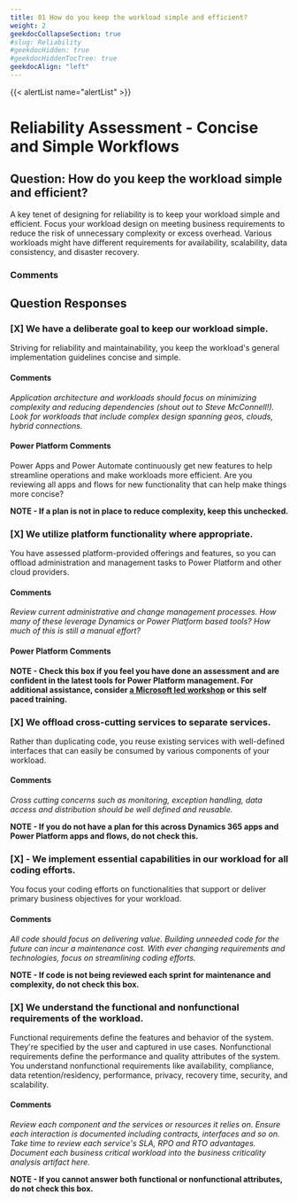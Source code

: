 ```yaml
---
title: 01 How do you keep the workload simple and efficient?
weight: 2
geekdocCollapseSection: true
#slug: Reliability
#geekdocHidden: true
#geekdocHiddenTocTree: true
geekdocAlign: "left"
---
```

{{< alertList name="alertList" >}}
# Reliability Assessment - Concise and Simple Workflows

## Question: How do you keep the workload simple and efficient?

A key tenet of designing for reliability is to keep your workload simple and efficient. Focus your workload design on meeting business requirements to reduce the risk of unnecessary complexity or excess overhead. Various workloads might have different requirements for availability, scalability, data consistency, and disaster recovery.

### Comments


## Question Responses

### [X] **We have a deliberate goal to keep our workload simple.**
Striving for reliability and maintainability, you keep the workload's general implementation guidelines concise and simple.
#### Comments
*Application architecture and workloads should focus on minimizing complexity and reducing dependencies (shout out to Steve McConnell!). Look for workloads that include complex design spanning geos, clouds, hybrid connections.* 

#### Power Platform Comments
Power Apps and Power Automate continuously get new features to help streamline operations and make workloads more efficient. Are you reviewing all apps and flows for new functionality that can help make things more concise?

**NOTE - If a plan is not in place to reduce complexity, keep this unchecked.**


### [X] **We utilize platform functionality where appropriate.**
You have assessed platform-provided offerings and features, so you can offload administration and management tasks to Power Platform and other cloud providers.
#### Comments
*Review current administrative and change management processes. How many of these leverage Dynamics or Power Platform based tools? How much of this is still a manual effort?* 

#### Power Platform Comments

**NOTE - Check this box if you feel you have done an assessment and are confident in the latest tools for Power Platform management. For additional assistance, consider [a Microsoft led workshop](https://pfedynamics.wordpress.com/wp-content/uploads/2023/09/activatepowerplatformadminenglish.pdf) or this self paced training.**

### [X] **We offload cross-cutting services to separate services.**
Rather than duplicating code, you reuse existing services with well-defined interfaces that can easily be consumed by various components of your workload.
#### Comments
*Cross cutting concerns such as monitoring, exception handling, data access and distribution should be well defined and reusable.*

**NOTE - If you do not have a plan for this across Dynamics 365 apps and Power Platform apps and flows, do not check this.**

### [X] - We implement essential capabilities in our workload for all coding efforts.
You focus your coding efforts on functionalities that support or deliver primary business objectives for your workload.
#### Comments
*All code should focus on delivering value. Building unneeded code for the future can incur a maintenance cost. With ever changing requirements and technologies, focus on streamlining coding efforts.* 

**NOTE - If code is not being reviewed each sprint for maintenance and complexity, do not check this box.**

### [X] **We understand the functional and nonfunctional requirements of the workload.**
Functional requirements define the features and behavior of the system. They're specified by the user and captured in use cases. Nonfunctional requirements define the performance and quality attributes of the system. You understand nonfunctional requirements like availability, compliance, data retention/residency, performance, privacy, recovery time, security, and scalability.
#### Comments
*Review each component and the services or resources it relies on. Ensure each interaction is documented including contracts, interfaces and so on. Take time to review each service's SLA, RPO and RTO advantages. Document each business critical workload into the business criticality analysis artifact here.* 

**NOTE - If you cannot answer both functional or nonfunctional attributes, do not check this box.**
